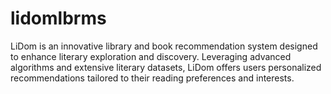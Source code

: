 # lidomlbrms
LiDom is an innovative library and book recommendation system designed to enhance literary exploration and discovery. Leveraging advanced algorithms and extensive literary datasets, LiDom offers users personalized recommendations tailored to their reading preferences and interests.
